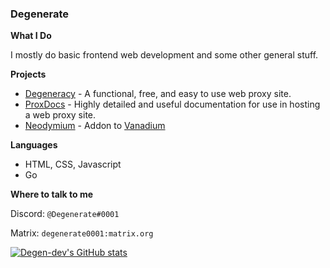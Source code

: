 ### Degenerate

**What I Do**

I mostly do basic frontend web development and some other general stuff.

**Projects**

- [Degeneracy](https://github.com/Degen-dev/Degeneracy) - A functional, free, and easy to use web proxy site.
- [ProxDocs](https://github.com/Degen-dev/ProxDocs) - Highly detailed and useful documentation for use in hosting a web proxy site.
- [Neodymium](https://github.com/Degen-dev/Neodymium) - Addon to [Vanadium](https://github.com/TitaniumNetwork-Dev/Vanadium)

**Languages**
- HTML, CSS, Javascript
- Go

**Where to talk to me**

Discord: `@Degenerate#0001`

Matrix: `degenerate0001:matrix.org`

[![Degen-dev's GitHub stats](https://github-readme-stats.vercel.app/api?username=Degen-dev&count_private=true&show_icons=true&theme=tokyonight)](https://github.com/anuraghazra/github-readme-stats)
